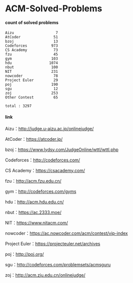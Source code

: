 ﻿# ACM-Solved-Problems

#### count of solved problems
	Aizu                   7
	AtCoder               51
	bzoj                  13
	Codeforces           973
	CS Academy            73
	fzu                   45
	gym                  103
	hdu                 1074
	nbut                 100
	NIT                  231
	nowcoder              78
	Project Euler         29
	poj                  190
	sgu                   12
	zoj                  253
	Other Contest         65

`total : 3297`


#### link

Aizu：http://judge.u-aizu.ac.jp/onlinejudge/

AtCoder：https://atcoder.jp/

bzoj：https://www.lydsy.com/JudgeOnline/wttl/wttl.php

Codeforces：http://codeforces.com/

CS Academy：https://csacademy.com/

fzu：http://acm.fzu.edu.cn/

gym：http://codeforces.com/gyms

hdu：http://acm.hdu.edu.cn/

nbut：https://ac.2333.moe/

NIT：https://www.nitacm.com/

nowcoder：https://ac.nowcoder.com/acm/contest/vip-index

Project Euler：https://projecteuler.net/archives

poj：http://poj.org/

sgu：http://codeforces.com/problemsets/acmsguru

zoj：http://acm.zju.edu.cn/onlinejudge/
